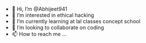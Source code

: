 - 👋 Hi, I’m @Abhijeet941
- 👀 I’m interested in ethical hacking 
- 🌱 I’m currently learning at lal classes concept school 
- 💞️ I’m looking to collaborate on coding 
- 📫 How to reach me ...

<!---
Abhijeet941/Abhijeet941 is a ✨ special ✨ repository because its `README.md` (this file) appears on your GitHub profile.
You can click the Preview link to take a look at your changes.
--->
